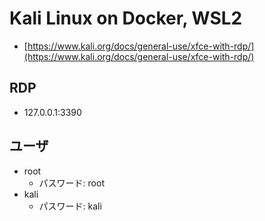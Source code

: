 # Kali Linux on Docker, WSL2
- [https://www.kali.org/docs/general-use/xfce-with-rdp/](https://www.kali.org/docs/general-use/xfce-with-rdp/)

## RDP
- 127.0.0.1:3390

## ユーザ
- root
    - パスワード: root
- kali
    - パスワード: kali
